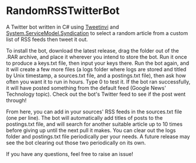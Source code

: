# RandomRSSTwitterBot
A Twitter bot written in C# using [Tweetinvi](https://github.com/linvi/tweetinvi) and [System.ServiceModel.Syndication](https://www.nuget.org/packages/System.ServiceModel.Syndication/) to select a random article from a custom list of RSS feeds then tweet it out.

To install the bot, download the latest release, drag the folder out of the .RAR archive, and place it wherever you intend to store the bot. Run it once to produce a keys.txt file, then input your keys there. Run the bot again, and it will create a few more files (a logs folder where logs are stored and titled by Unix timestamp, a sources.txt file, and a postings.txt file), then ask how often you want it to run in hours. Type 0 to test it. If the bot ran successfully, it will have posted something from the default feed (Google News' Technology topic). Check out the bot's Twitter feed to see if the post went through!

From here, you can add in your sources' RSS feeds in the sources.txt file (one per line). The bot will automatically add titles of posts to the postings.txt file, and will search for another suitable article up to 10 times before giving up until the next pull it makes. You can clear out the logs folder and postings.txt file periodically per your needs. A future release may see the bot clearing out those two periodically on its own.

If you have any questions, feel free to raise an issue!
